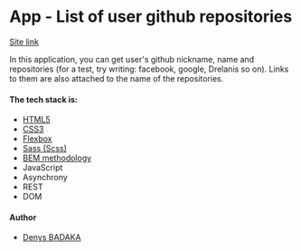 <h1>App - List of user github repositories</h1>

<a href="https://drelanis.github.io/List-of-user-Github-repositories/">Site link</a>

<p>In this application, you can get user's github nickname, name and repositories (for a test, try writing: facebook, google, Drelanis so on). Links to them are also attached to the name of the repositories.</p>

<h4>The tech stack is:</h4>

<ul>
<li><a href="https://en.wikipedia.org/wiki/HTML5">HTML5</a></li>
<li><a href="https://en.wikipedia.org/wiki/Cascading_Style_Sheets">CSS3</a></li>
<li><a href="https://en.wikipedia.org/wiki/CSS_Flexible_Box_Layout">Flexbox</a></li>
<li><a href="https://sass-lang.com/">Sass (Scss)</a></li>
<li><a href="https://en.bem.info/methodology/">BEM methodology</a></li>
<li>JavaScript</li>
<li>Asynchrony</li>
<li>REST</li>
<li>DOM</li>
</ul>

<h4>Author</h4>

<ul>
<li><a href="https://t.me/Drelanis">Denys BADAKA</a></li>
